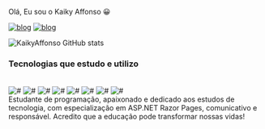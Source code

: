 Olá, Eu sou o Kaiky Affonso 😀

[![blog](https://img.shields.io/badge/Instagram-E4405F?style=for-the-badge&logo=instagram&logoColor=white)](https://www.instagram.com/kaiky_affonso)
[![blog](https://img.shields.io/badge/LinkedIn-0077B5?style=for-the-badge&logo=linkedin&logoColor=white)](https://www.linkedin.com/in/kaiky-affonso/)

![KaikyAffonso GitHub stats](https://github-readme-stats.vercel.app/api?username=KaikyAffonso&show_icons=true&theme=radical)

### Tecnologias que estudo e utilizo 

<div style= "display: inline_block"><br>
<img align="center" alt="#" src="https://img.shields.io/badge/C%23-239120?style=for-the-badge&logo=c-sharp&logoColor=white"/>
<img align="center" alt="#" src="https://img.shields.io/badge/.NET-5C2D91?style=for-the-badge&logo=.net&logoColor=white"/>
<img align="center" alt="#" src="https://img.shields.io/badge/JavaScript-F7DF1E?style=for-the-badge&logo=javascript&logoColor=black"/>
<img align="center" alt="#" src="https://img.shields.io/badge/Microsoft_SQL_Server-CC2927?style=for-the-badge&logo=microsoft-sql-server&logoColor=white"/>
<img align="center" alt="#" src="https://img.shields.io/badge/HTML5-E34F26?style=for-the-badge&logo=html5&logoColor=white"/>
<img align="center" alt="#" src="https://img.shields.io/badge/CSS3-1572B6?style=for-the-badge&logo=css3&logoColor=white"/>

<img align="center" alt="#" src="https://img.shields.io/badge/Bootstrap-563D7C?style=for-the-badge&logo=bootstrap&logoColor=white"/>
<img align="center" alt="#" src="https://img.shields.io/badge/GIT-E44C30?style=for-the-badge&logo=git&logoColor=white"/>


</div>
 Estudante de programação, apaixonado e dedicado aos estudos de tecnologia, com especialização em ASP.NET Razor Pages, comunicativo e responsável. Acredito que a educação pode transformar nossas vidas! 
